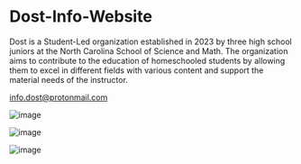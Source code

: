 # Dost-Info-Website

Dost is a Student-Led organization established in 2023 by three high school juniors at the North Carolina School of Science and Math. The organization aims to contribute to the education of homeschooled students by allowing them to excel in different fields with various content and support the material needs of the instructor.

info.dost@protonmail.com 


![image](https://user-images.githubusercontent.com/85412764/229965180-6086d362-dfc2-4a38-926b-4985c1143a48.png)

![image](https://user-images.githubusercontent.com/85412764/229965243-9cc827f0-f74f-48d4-be59-38944ce5197c.png)

![image](https://user-images.githubusercontent.com/85412764/229965273-0139a100-f420-4476-ba8f-2162dd4243b6.png)
